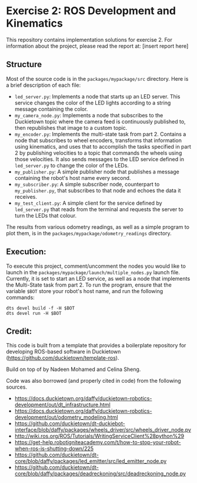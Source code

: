 # Exercise 2: ROS Development and Kinematics

This repository contains implementation solutions for exercise 2. For information about the project, please read the report at: [insert report here]

## Structure

Most of the source code is in the `packages/mypackage/src` directory. Here is a brief description of each file:

- `led_server.py`: Implements a node that starts up an LED server. This service changes the color of the LED lights according to a string message containing the color.
- `my_camera_node.py`: Implements a node that subscribes to the Duckietown topic where the camera feed is continuously published to, then republishes that image to a custom topic.
- `my_encoder.py`: Implements the multi-state task from part 2. Contains a node that subscribes to wheel encoders, transforms that information using kinematics, and uses that to accomplish the tasks specified in part 2 by publishing velocities to a topic that commands the wheels using those velocities. It also sends messages to the LED service defined in `led_server.py` to change the color of the LEDs.
- `my_publisher.py`: A simple publisher node that publishes a message containing the robot's host name every second.
- `my_subscriber.py`: A simple subscriber node, counterpart to `my_publisher.py`, that subscribes to that node and echoes the data it receives.
- `my_test_client.py`: A simple client for the service defined by `led_server.py` that reads from the terminal and requests the server to turn the LEDs that colour.

The results from various odometry readings, as well as a simple program to plot them, is in the `packages/mypackage/odometry_readings` directory.

## Execution:

To execute this project, comment/uncomment the nodes you would like to launch in the `packages/mypackage/launch/multiple_nodes.py` launch file. Currently, it is set to start an LED service, as well as a node that implements the Multi-State task from part 2. To run the program, ensure that the variable `$BOT` store your robot's host name, and run the following commands:

```
dts devel build -f -H $BOT
dts devel run -H $BOT
```

## Credit:

This code is built from a template that provides a boilerplate repository for developing ROS-based software in Duckietown (https://github.com/duckietown/template-ros).

Build on top of by Nadeen Mohamed and Celina Sheng.

Code was also borrowed (and properly cited in code) from the following sources.

- https://docs.duckietown.org/daffy/duckietown-robotics-development/out/dt_infrastructure.html
- https://docs.duckietown.org/daffy/duckietown-robotics-development/out/odometry_modeling.html
- https://github.com/duckietown/dt-duckiebot-interface/blob/daffy/packages/wheels_driver/src/wheels_driver_node.py
- http://wiki.ros.org/ROS/Tutorials/WritingServiceClient%28python%29
- https://get-help.robotigniteacademy.com/t/how-to-stop-your-robot-when-ros-is-shutting-down/225
- https://github.com/duckietown/dt-core/blob/daffy/packages/led_emitter/src/led_emitter_node.py
- https://github.com/duckietown/dt-core/blob/daffy/packages/deadreckoning/src/deadreckoning_node.py
